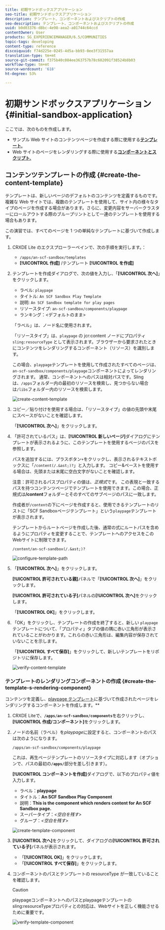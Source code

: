 ```yaml
---
title: 初期サンドボックスアプリケーション
seo-title: 初期サンドボックスアプリケーション
description: テンプレート、コンポーネントおよびスクリプトの作成
seo-description: テンプレート、コンポーネントおよびスクリプトの作成
uuid: b0d03376-d8bc-4e98-aea2-a01744c64ccd
contentOwner: User
products: SG_EXPERIENCEMANAGER/6.5/COMMUNITIES
topic-tags: developing
content-type: reference
discoiquuid: f74d225e-0245-4d5a-bb93-0ee3f31557aa
translation-type: tm+mt
source-git-commit: f375b40c084ee363757b78c602091f38524b8b03
workflow-type: tm+mt
source-wordcount: '618'
ht-degree: 53%

---
```



# 初期サンドボックスアプリケーション  {#initial-sandbox-application}

ここでは、次のものを作成します。

* サンプル Web サイトのコンテンツページを作成する際に使用する&#x200B;**[テンプレート.](#createthepagetemplate)**
* Web サイトのページをレンダリングする際に使用する&#x200B;**[コンポーネントとスクリプト.](#create-the-template-s-rendering-component)**

## コンテンツテンプレートの作成 {#create-the-content-template}

テンプレートは、新しいページのデフォルトのコンテンツを定義するものです。複雑な Web サイトでは、複数のテンプレートを使用して、サイト内の様々なタイプのページを作成する場合があります。さらに、変更内容をサーバークラスターにロールアウトする際のブループリントとして一連のテンプレートを使用する場合もあります。

この演習では、すべてのページを 1 つの単純なテンプレートに基づいて作成します。

1. CRXDE Lite のエクスプローラーペインで、次の手順を実行します。：

   *  `/apps/an-scf-sandbox/templates`
   * **[!UICONTROL 作成]** /テンプレート **[!UICONTROL を作成]**

1. テンプレートを作成ダイアログで、次の値を入力し、「**[!UICONTROL 次へ]**」をクリックします。

   * ラベル: `playpage`
   * タイトル: `An SCF Sandbox Play Template`
   * 説明: `An SCF Sandbox template for play pages`
   * リソースタイプ: `an-scf-sandbox/components/playpage`
   * ランキング：&lt;デフォルトのまま>

   「ラベル」は、ノード名に使用されます。

   「リソースタイプ」は、`playpage` の jcr:content ノードにプロパティ `sling:resourceType` として表示されます。ブラウザーから要求されたときにコンテンツをレンダリングするコンポーネント（リソース）を識別します。

   この場合、`playpage`テンプレートを使用して作成されたすべてのページは、`an-scf-sandbox/components/playpage`コンポーネントによってレンダリングされます。 通常、コンポーネントへのパスは相対パスです。Slingは、`/apps`フォルダー内の最初のリソースを検索し、見つからない場合は`/libs`フォルダー内のリソースを検索します。

   ![create-content-template](assets/create-content-template-1.png)

1. コピー／貼り付けを使用する場合は、「リソースタイプ」の値の先頭や末尾にスペースがないことを確認します。

   「**[!UICONTROL 次へ]**」をクリックします。

1. 「許可されているパス」は、**[!UICONTROL 新しいページ]**&#x200B;ダイアログにテンプレートが表示されるように、このテンプレートを使用するページのパスを参照します。

   パスを追加するには、プラスボタン`+`をクリックし、表示されるテキストボックスに「`/content(/.&ast;)?`」と入力します。 コピー&amp;ペーストを使用する場合は、先頭または末尾に空白文字がないことを確認します。

   注意：許可されるパスプロパティの値は、*正規式*&#x200B;です。 この表現と一致するパスを持つコンテンツページでテンプレートを使用できます。この場合、正規式は&#x200B;**/content**&#x200B;フォルダーとそのすべてのサブページのパスに一致します。

   作成者が`/content`の下にページを作成すると、使用できるテンプレートのリストに「SCF Sandboxページテンプレート」という`playpage`テンプレートが表示されます。

   テンプレートからルートページを作成した後、通常の式にルートパスを含めるようにプロパティを変更することで、テンプレートへのアクセスをこのWebサイトに制限できます。

   `/content/an-scf-sandbox(/.&ast;)?`

   ![configure-template-path](assets/configure-template-path.png)

1. 「**[!UICONTROL 次へ]**」をクリックします。

   **[!UICONTROL 許可されている親]**&#x200B;パネルで「**[!UICONTROL 次へ]**」をクリックします。

   **[!UICONTROL 許可されている子]**&#x200B;パネルの&#x200B;**[!UICONTROL 次へ]**&#x200B;をクリックします。

   「**[!UICONTROL OK]**」をクリックします。

1. 「OK」をクリックし、テンプレートの作成を終了すると、新しい `playpage` テンプレートについて、「プロパティ」タブの値の隅に赤い三角形が表示されていることがわかります。これらの赤い三角形は、編集内容が保存されていないことを示します。

   「**[!UICONTROL すべて保存]**」をクリックして、新しいテンプレートをリポジトリに保存します。

   ![verify-content-template](assets/verify-content-template.png)

### テンプレートのレンダリングコンポーネントの作成 {#create-the-template-s-rendering-component}

コンテンツを定義し、[playpage テンプレート](#createthepagetemplate)に基づいて作成されたページをレンダリングするコンポーネントを作成します。**

1. CRXDE Liteで、**`/apps/an-scf-sandbox/components`**&#x200B;を右クリックし、**[!UICONTROL 作成/コンポーネント]**&#x200B;をクリックします。
1. ノードの名前（ラベル）を&#x200B;*playpage*&#x200B;に設定すると、コンポーネントのパスは次のようになります。

   `/apps/an-scf-sandbox/components/playpage`

   これは、再生ページテンプレートのリソースタイプに対応します（オプションで、パスの最初の&#x200B;**`/apps/`**&#x200B;部分を差し引きます）。

   **[!UICONTROL コンポーネントを作成]**&#x200B;ダイアログで、以下のプロパティ値を入力します。

   * ラベル：**playpage**
   * タイトル：**An SCF Sandbox Play Component**
   * 説明：**This is the component which renders content for An SCF Sandbox page.**
   * スーパータイプ：*&lt;空白を残す>*
   * グループ：*&lt;空白を残す>*

   ![create-template-component](assets/create-template-component.png)

1. **[!UICONTROL 次へ]**&#x200B;をクリックして、ダイアログの&#x200B;**[!UICONTROL 許可されている子]**&#x200B;パネルが表示されます。

   * 「**[!UICONTROL OK]**」をクリックします。
   * 「**[!UICONTROL すべて保存]**」をクリックします。

1. コンポーネントのパスとテンプレートの resourceType が一致していることを確認します。

   >[!CAUTION]
   >
   >playpageコンポーネントへのパスとplaypageテンプレートのsling:resourceTypeプロパティとの対応は、Webサイトを正しく機能させるために重要です。

   ![verify-template-component](assets/verify-template-component.png)